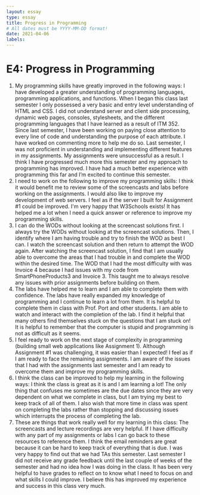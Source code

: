 ```yaml
---
layout: essay
type: essay
title: Progress in Programming
# All dates must be YYYY-MM-DD format!
date: 2021-04-06
labels:
---
```

# E4: Progress in Programming
1. My programming skills have greatly improved in the following ways:
I have developed a greater understanding of programming languages, programming applications, and functions. When I began this class last semester I only possessed a very basic and entry level understanding of HTML and CSS. I did not understand server and client side processing, dynamic web pages, consoles, stylesheets, and the different programming languages that I have learned as a result of ITM 352. 
Since last semester, I have been working on paying close attention to every line of code and understanding the purpose of each attribute. I have worked on commenting more to help me do so. Last semester, I was not proficient in understanding and implementing different features in my assignments. My assignments were unsuccessful as a result. I think I have progressed much more this semester and my approach to programming has improved. I have had a much better experience with programming this far and I’m excited to continue this semester. 
2. I need to work on the following to improve my programming skills:
I think it would benefit me to review some of the screencasts and labs before working on the assignments. I would also like to improve my development of web servers. I feel as if the server I built for Assignment #1 could be improved. I'm very happy that W3Schools exists! It has helped me a lot when I need a quick answer or reference to improve my programming skills.
3. I can do the WODs without looking at the screencast solutions first.
I always try the WODs without looking at the screencast solutions. Then, I identify where I am having trouble and try to finish the WOD as best I can. I watch the screencast solution and then return to attempt the WOD again. After watching the screencast solution, I find that I am usually able to overcome the areas that I had trouble in and complete the WOD within the desired time. The WOD that I had the most difficulty with was Invoice 4 because I had issues with my code from SmartPhoneProducts3 and Invoice 3. This taught me to always resolve any issues with prior assignments before building on them.
4. The labs have helped me to learn and I am able to complete them with confidence.
The labs have really expanded my knowledge of programming and I continue to learn a lot from them. It is helpful to complete them in class with Prof. Port and other students. I am able to watch and interact with the completion of the lab. I find it helpful that many others find themselves stuck on the questions that I am stuck on! It is helpful to remember that the computer is stupid and programming is not as difficult as it seems.
5. I feel ready to work on the next stage of complexity in programming (building small web applications like Assignment 1).
Although Assignment #1 was challenging, it was easier than I expected! I feel as if I am ready to face the remaining assignments. I am aware of the issues that I had with the assignments last semester and I am ready to overcome them and improve my programming skills.
6. I think the class can be improved to help my learning in the following ways:
I think the class is great as it is and I am learning a lot! The only thing that confuses me sometimes are the due dates since they are very dependent on what we complete in class, but I am trying my best to keep track of all of them. I also wish that more time in class was spent on completing the labs rather than stopping and discussing issues which interrupts the process of completing the lab.
7. These are things that work really well for my learning in this class:
The screencasts and lecture recordings are very helpful. If I have difficulty with any part of my assignments or labs I can go back to these resources to reference them. I think the email reminders are great because it can be hard to keep track of everything that is due. I was very happy to find out that we had TAs this semester. Last semester I did not receive any grade feedback until the last couple of weeks of the semester and had no idea how I was doing in the class. It has been very helpful to have grades to reflect on to know what I need to focus on and what skills I could improve. I believe this has improved my experience and success in this class very much.
